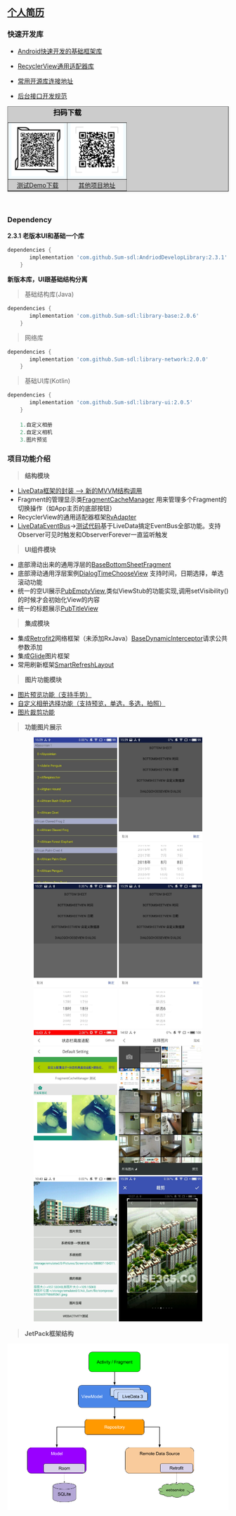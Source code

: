 
##  [**个人简历**](https://github.com/Sum-sdl/StudyNode/blob/master/Self/personal_experience.md)

### 快速开发库

-  [Android快速开发的基础框架库](https://github.com/Sum-sdl/AndriodDevelopLibrary)
 
-  [RecyclerView通用适配器库](https://github.com/Sum-sdl/RvAdapter)

-  [常用开源库连接地址](https://github.com/Sum-sdl/AndriodDevelopLibrary/blob/master/sample/%E5%B8%B8%E7%94%A8%E5%BC%80%E6%BA%90%E5%BA%93.md)

-  [后台接口开发规范](https://github.com/Sum-sdl/StudyNode/blob/master/TeamWork/Interface_development_standard.md)


<table border="1"  bgcolor="#cccccc" cellpadding="7">
 <caption style ="text-align:center;font-size:16px;font-weight:bold;color:#000;">扫码下载</caption>
    <tr style ="background:#f2fbfe !important;">
        <td >
        <img src="https://raw.githubusercontent.com/Sum-sdl/AndriodDevelopLibrary/master/sample/demoUi/download_demo.png"   height="120" width="120" >
        </td>
        <td>
        <img src="https://raw.githubusercontent.com/Sum-sdl/AndriodDevelopLibrary/master/sample/demoUi/project.png"  height="120" width="120"  >
        </td>
    </tr>
    <tr>
        <td style ="text-align:center"><a href="https://raw.githubusercontent.com/Sum-sdl/AndriodDevelopLibrary/master/sample/other/sample-release.apk">测试Demo下载</a></td>
        <td style ="text-align:center"><a href="https://gitee.com/Sum-sdl/code_project" target="_blank">其他项目地址</a></td>
    </tr>
</table>
</br>

### Dependency
 **2.3.1 老版本UI和基础一个库**
 ```gradle
 dependencies {
        implementation 'com.github.Sum-sdl:AndriodDevelopLibrary:2.3.1'
     }
 ```
 
 **新版本库，UI跟基础结构分离**
 
 > 基础结构库(Java)
  ```gradle
  dependencies {
         implementation 'com.github.Sum-sdl:library-base:2.0.6'
      }
  ```
> 网络库
  ```gradle
  dependencies {
         implementation 'com.github.Sum-sdl:library-network:2.0.0'
      }
  ```
> 基础UI库(Kotlin)
  ```gradle
  dependencies {
         implementation 'com.github.Sum-sdl:library-ui:2.0.5'
      }
      
      1.自定义相册
      2.自定义相机
      3.图片预览
  ```
 

### 项目功能介绍

> **结构模块**
>
- [LiveData框架的封装 --> 新的MVVM结构调用](https://github.com/Sum-sdl/AndriodDevelopLibrary/tree/master/sample/src/main/java/jetpack/demo/framework)
- Fragment的管理显示类[FragmentCacheManager](https://github.com/Sum-sdl/AndriodDevelopLibrary/blob/master/library/src/main/java/com/sum/library/framework/FragmentCacheManager.java)
用来管理多个Fragment的切换操作（如App主页的底部按钮）
- RecyclerView的通用适配器框架[RvAdapter](https://github.com/Sum-sdl/RvAdapter)
- [LiveDataEventBus](https://github.com/Sum-sdl/AndriodDevelopLibrary/blob/master/library/src/main/java/com/sum/library/utils/LiveDataEventBus.java)->[测试代码](https://github.com/Sum-sdl/AndriodDevelopLibrary/blob/master/sample/src/main/java/jetpack/demo/NewStartActivity.kt)基于LiveData搞定EventBus全部功能。支持Observer可见时触发和ObserverForever一直监听触发

> **UI组件模块**
>
- 底部滑动出来的通用浮层的[BaseBottomSheetFragment](https://github.com/Sum-sdl/AndriodDevelopLibrary/blob/master/library/src/main/java/com/sum/library/view/sheet/BaseBottomSheetFragment.java)
- 底部滑动通用浮层案例[DialogTimeChooseView](https://github.com/Sum-sdl/AndriodDevelopLibrary/blob/master/library/src/main/java/com/sum/library/view/sheet/DialogTimeChooseView.java)
支持时间，日期选择，单选滚动功能
- 统一的空UI展示[PubEmptyView](https://github.com/Sum-sdl/AndriodDevelopLibrary/blob/master/library/src/main/java/com/sum/library/view/widget/PubEmptyView.java),类似ViewStub的功能实现,调用setVisibility()的时候才会初始化View的内容
- 统一的标题展示[PubTitleView](https://github.com/Sum-sdl/AndriodDevelopLibrary/blob/master/library/src/main/java/com/sum/library/view/widget/PubTitleView.kt)

> **集成模块**
>
-  集成[Retrofit2](http://square.github.io/retrofit/)网络框架（未添加RxJava）[BaseDynamicInterceptor](https://github.com/Sum-sdl/AndriodDevelopLibrary/blob/master/library/src/main/java/com/sum/library/net/token/BaseDynamicInterceptor.java)请求公共参数添加
-  集成[Glide](https://github.com/bumptech/glide)图片框架
-  常用刷新框架[SmartRefreshLayout](https://github.com/scwang90/SmartRefreshLayout/blob/master/art/md_property.md)

> **图片功能模块**
>
- [图片预览功能（支持手势）](https://github.com/Sum-sdl/AndriodDevelopLibrary/blob/master/library/src/main/java/com/sum/library/ui/image/AppImageUtils.java)
- [自定义相册选择功能（支持预览，单选，多选，拍照）](https://github.com/Sum-sdl/AndriodDevelopLibrary/blob/master/library/src/main/java/com/sum/library/ui/image/AppImageUtils.java)
- [图片裁剪功能](https://github.com/Sum-sdl/AndriodDevelopLibrary/blob/master/library/src/main/java/com/sum/library/ui/image/AppImageUtils.java)

> **功能图片展示**
>
<div align="center">
<img src="https://github.com/Sum-sdl/AndriodDevelopLibrary/raw/master/sample/demoUi/img.jpg" height="330" width="190" >
<img src="https://github.com/Sum-sdl/AndriodDevelopLibrary/raw/master/sample/demoUi/bt_1.jpg" height="330" width="190" >
<img src="https://github.com/Sum-sdl/AndriodDevelopLibrary/raw/master/sample/demoUi/bt_2.jpg" height="330" width="190" >
<img src="https://github.com/Sum-sdl/AndriodDevelopLibrary/raw/master/sample/demoUi/bt_3.jpg" height="330" width="190" >
</div>
<div align="center">
<img src="https://github.com/Sum-sdl/AndriodDevelopLibrary/raw/master/sample/demoUi/img1.jpg" height="330" width="190" >
<img src="https://github.com/Sum-sdl/AndriodDevelopLibrary/raw/master/sample/demoUi/img3.jpg" height="330" width="190" >
<img src="https://github.com/Sum-sdl/AndriodDevelopLibrary/raw/master/sample/demoUi/img4.jpg" height="330" width="190" >
<img src="https://github.com/Sum-sdl/AndriodDevelopLibrary/raw/master/sample/demoUi/img5.jpg" height="330" width="190" >
</div>

> **JetPack框架结构**
>
<img src="https://github.com/Sum-sdl/AndriodDevelopLibrary/raw/master/sample/demoUi/architecture.png">


